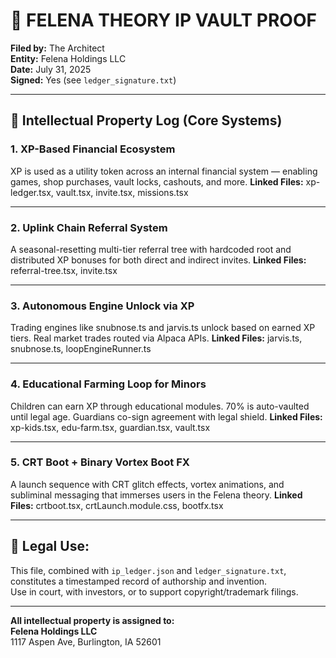 # 🧠 FELENA THEORY IP VAULT PROOF
**Filed by:** The Architect  
**Entity:** Felena Holdings LLC  
**Date:** July 31, 2025  
**Signed:** Yes (see `ledger_signature.txt`)

---

## 🔐 Intellectual Property Log (Core Systems)

### 1. XP-Based Financial Ecosystem
XP is used as a utility token across an internal financial system — enabling games, shop purchases, vault locks, cashouts, and more.
**Linked Files:** xp-ledger.tsx, vault.tsx, invite.tsx, missions.tsx

---

### 2. Uplink Chain Referral System
A seasonal-resetting multi-tier referral tree with hardcoded root and distributed XP bonuses for both direct and indirect invites.
**Linked Files:** referral-tree.tsx, invite.tsx

---

### 3. Autonomous Engine Unlock via XP
Trading engines like snubnose.ts and jarvis.ts unlock based on earned XP tiers. Real market trades routed via Alpaca APIs.
**Linked Files:** jarvis.ts, snubnose.ts, loopEngineRunner.ts

---

### 4. Educational Farming Loop for Minors
Children can earn XP through educational modules. 70% is auto-vaulted until legal age. Guardians co-sign agreement with legal shield.
**Linked Files:** xp-kids.tsx, edu-farm.tsx, guardian.tsx, vault.tsx

---

### 5. CRT Boot + Binary Vortex Boot FX
A launch sequence with CRT glitch effects, vortex animations, and subliminal messaging that immerses users in the Felena theory.
**Linked Files:** crtboot.tsx, crtLaunch.module.css, bootfx.tsx

---

## 🧾 Legal Use:
This file, combined with `ip_ledger.json` and `ledger_signature.txt`, constitutes a timestamped record of authorship and invention.  
Use in court, with investors, or to support copyright/trademark filings.

---

**All intellectual property is assigned to:**  
**Felena Holdings LLC**  
1117 Aspen Ave, Burlington, IA 52601